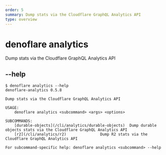 ```yaml
---
order: 5
summary: Dump stats via the Cloudflare GraphQL Analytics API
type: overview
---
```


# denoflare analytics
Dump stats via the Cloudflare GraphQL Analytics API

## --help
```
$ denoflare analytics --help
denoflare-analytics 0.5.8

Dump stats via the Cloudflare GraphQL Analytics API

USAGE:
    denoflare analytics <subcommand> <args> <options>

SUBCOMMANDS:
    [durable-objects](/cli/analytics/durable-objects)  Dump durable objects stats via the Cloudflare GraphQL Analytics API
    [r2](/cli/analytics/r2)               Dump R2 stats via the Cloudflare GraphQL Analytics API

For subcommand-specific help: denoflare analytics <subcommand> --help
```
